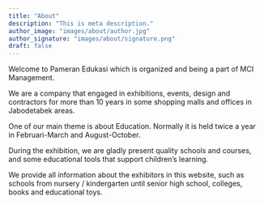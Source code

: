 ```yaml
---
title: "About"
description: "This is meta description."
author_image: "images/about/author.jpg"
author_signature: "images/about/signature.png"
draft: false
---
```


Welcome to Pameran Edukasi which is organized and being a part of MCI Management.

We are a company that engaged in exhibitions, events, design and contractors for more than 10 years in some shopping malls and offices in Jabodetabek areas.

One of our main theme is about Education. Normally it is held twice a year in Februari-March and August-October.

During the exhibition, we are gladly present quality schools and courses, and some educational tools that support children’s learning.

We provide all information about the exhibitors in this website, such as schools from nursery / kindergarten until senior high school, colleges, books and educational toys.
